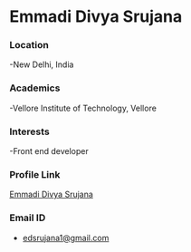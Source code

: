 # Emmadi Divya Srujana

### Location

-New Delhi, India

### Academics

-Vellore Institute of Technology, Vellore

### Interests

-Front end developer

### Profile Link

[Emmadi Divya Srujana](https://github.com/EmmadiDivyaSrujana)

### Email ID

- edsrujana1@gmail.com
